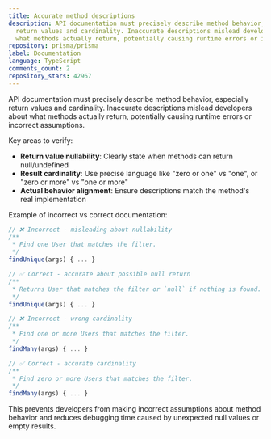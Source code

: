 ```yaml
---
title: Accurate method descriptions
description: API documentation must precisely describe method behavior, especially
  return values and cardinality. Inaccurate descriptions mislead developers about
  what methods actually return, potentially causing runtime errors or incorrect assumptions.
repository: prisma/prisma
label: Documentation
language: TypeScript
comments_count: 2
repository_stars: 42967
---
```


API documentation must precisely describe method behavior, especially return values and cardinality. Inaccurate descriptions mislead developers about what methods actually return, potentially causing runtime errors or incorrect assumptions.

Key areas to verify:
- **Return value nullability**: Clearly state when methods can return null/undefined
- **Result cardinality**: Use precise language like "zero or one" vs "one", or "zero or more" vs "one or more"
- **Actual behavior alignment**: Ensure descriptions match the method's real implementation

Example of incorrect vs correct documentation:

```javascript
// ❌ Incorrect - misleading about nullability
/**
 * Find one User that matches the filter.
 */
findUnique(args) { ... }

// ✅ Correct - accurate about possible null return
/**
 * Returns User that matches the filter or `null` if nothing is found.
 */
findUnique(args) { ... }

// ❌ Incorrect - wrong cardinality
/**
 * Find one or more Users that matches the filter.
 */
findMany(args) { ... }

// ✅ Correct - accurate cardinality
/**
 * Find zero or more Users that matches the filter.
 */
findMany(args) { ... }
```

This prevents developers from making incorrect assumptions about method behavior and reduces debugging time caused by unexpected null values or empty results.